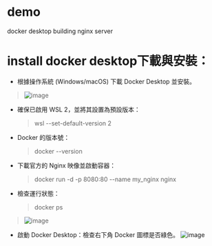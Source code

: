 # demo
docker desktop building nginx server

# install docker desktop下載與安裝：
- 根據操作系統 (Windows/macOS) 下載 Docker Desktop 並安裝。
> ![image](https://github.com/user-attachments/assets/1d7981a3-a428-4ec0-b7aa-f7575e86583e)

- 確保已啟用 WSL 2，並將其設置為預設版本：
  > wsl --set-default-version 2
- Docker 的版本號：
  > docker --version
- 下載官方的 Nginx 映像並啟動容器：
  > docker run -d -p 8080:80 --name my_nginx nginx
- 檢查運行狀態：
  > docker ps
> ![image](https://github.com/user-attachments/assets/978344ef-66c2-459d-be29-d829c1f145d6)



- 啟動 Docker Desktop：檢查右下角 Docker 圖標是否綠色。
![image](https://github.com/user-attachments/assets/4272978e-3b52-4239-8467-c2c6c2578954)

#  
